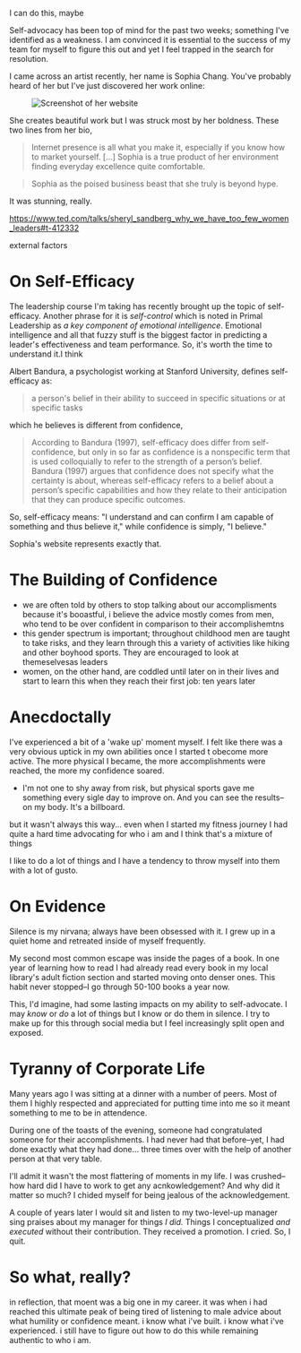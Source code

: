 I can do this, maybe

Self-advocacy has been top of mind for the past two weeks; something I've identified as a weakness. I am convinced it is essential to the success of my team for myself to figure this out and yet I feel trapped in the search for resolution.

I came across an artist recently, her name is Sophia Chang. You've probably heard of her but I've just discovered her work online:

<figure class="journal__image">
    <img src="/img/posts/052019-sophia.jpg" alt="Screenshot of her website" />
</figure>

She creates beautiful work but I was struck most by her boldness. These two lines from her bio,

> Internet presence is all what you make it, especially if you know how to market yourself. [...] Sophia is a true product of her environment finding everyday excellence quite comfortable.

> Sophia as the poised business beast that she truly is beyond hype.

It was stunning, really.


https://www.ted.com/talks/sheryl_sandberg_why_we_have_too_few_women_leaders#t-412332

external factors


# On Self-Efficacy

The leadership course I'm taking has recently brought up the topic of self-efficacy. Another phrase for it is _self-control_ which is noted in Primal Leadership as _a key component of emotional intelligence_. Emotional intelligence and all that fuzzy stuff is the biggest factor in predicting a leader's effectiveness and team performance. So, it's worth the time to understand it.I think 

Albert Bandura, a psychologist working at Stanford University, defines self-efficacy as:

> a person's belief in their ability to succeed in specific situations or at specific tasks

which he believes is different from confidence,

> According to Bandura (1997), self-efficacy does differ from self-confidence, but only in so far as confidence is a nonspecific term that is used colloquially to refer to the strength of a person’s belief. Bandura (1997) argues that confidence does not specify what the certainty is about, whereas self-efficacy refers to a belief about a person’s specific capabilities and how they relate to their anticipation that they can produce specific outcomes.

So, self-efficacy means: "I understand and can confirm I am capable of something and thus believe it," while confidence is simply, "I believe."

Sophia's website represents exactly that.

# The Building of Confidence

- we are often told by others to stop talking about our accomplisments because it's booastful, i believe the advice mostly comes from men, who tend to be over confident in comparison to their accomplishemtns
- this gender spectrum is important; throughout childhood men are taught to take risks, and they learn through this a variety of activities like hiking and other boyhood sports. They are encouraged to look at themeselvesas leaders
- women, on the other hand, are coddled until later on in their lives and start to learn this when they reach their first job: ten years later

# Anecdoctally

I've experienced a bit of a 'wake up' moment myself. I felt like there was a very obvious uptick in my own abilities once I started t obecome more active. The more physical I became, the more accomplishments were reached, the more my confidence soared. 
- I'm not one to shy away from risk, but physical sports gave me something every sigle day to improve on. And you can see the results–on my body. It's a billboard.

but it wasn't always this way... even when I started my fitness journey I had quite a hard time advocating for who i am and I think that's a mixture of things

I like to do a lot of things and I have a tendency to throw myself into them with a lot of gusto.

# On Evidence

Silence is my nirvana; always have been obsessed with it. I grew up in a quiet home and retreated inside of myself frequently.

My second most common escape was inside the pages of a book. In one year of learning how to read I had already read every book in my local library's adult fiction section and started moving onto denser ones. This habit never stopped–I go through 50-100 books a year now.

This, I'd imagine, had some lasting impacts on my ability to self-advocate. I may _know_ or _do_ a lot of things but I know or do them in silence. I try to make up for this through social media but I feel increasingly split open and exposed.

# Tyranny of Corporate Life

Many years ago I was sitting at a dinner with a number of peers. Most of them I highly respected and appreciated for putting time into me so it meant something to me to be in attendence.

During one of the toasts of the evening, someone had congratulated someone for their accomplishments. I had never had that before–yet, I had done exactly what they had done... three times over with the help of another person at that very table.

I'll admit it wasn't the most flattering of moments in my life. I was crushed–how hard did I have to work to get any acnkowledgement? And why did it matter so much? I chided myself for being jealous of the acknowledgement.

A couple of years later I would sit and listen to my two-level-up manager sing praises about my manager for things _I did._ Things I conceptualized _and executed_ without their contribution. They received a promotion. I cried. So, I quit.

# So what, really?

in reflection, that moent was a big one in my career. it was when i had reached this ultimate peak of being tired of listening to male advice about what humility or confidence meant. i know what i've built. i know what i've experienced. i  still have to figure out how to do this while remaining authentic to who i am.